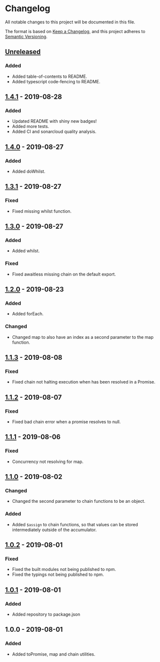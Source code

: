 # Changelog
All notable changes to this project will be documented in this file.

The format is based on [Keep a Changelog](https://keepachangelog.com/en/1.0.0/),
and this project adheres to [Semantic Versioning](https://semver.org/spec/v2.0.0.html).

## [Unreleased]
### Added
- Added table-of-contents to README.
- Added typescript code-fencing to README.

## [1.4.1] - 2019-08-28
### Added
- Updated README with shiny new badges!
- Added more tests.
- Added CI and sonarcloud quality analysis.

## [1.4.0] - 2019-08-27
### Added
- Added doWhilst.

## [1.3.1] - 2019-08-27
### Fixed
- Fixed missing whilst function.

## [1.3.0] - 2019-08-27
### Added
- Added whilst.

### Fixed
- Fixed awaitless missing chain on the default export.

## [1.2.0] - 2019-08-23
### Added
- Added forEach.

### Changed
- Changed map to also have an index as a second parameter to the map function.

## [1.1.3] - 2019-08-08
### Fixed
- Fixed chain not halting execution when  has been resolved in a Promise.

## [1.1.2] - 2019-08-07
### Fixed
- Fixed bad chain error when a promise resolves to null.

## [1.1.1] - 2019-08-06
### Fixed
- Concurrency not resolving for map.

## [1.1.0] - 2019-08-02
### Changed
- Changed the second parameter to chain functions to be an object.

### Added
- Added `$assign` to chain functions, so that values can be stored intermediately outside of the accumulator.

## [1.0.2] - 2019-08-01
### Fixed
- Fixed the built modules not being published to npm.
- Fixed the typings not being published to npm.

## [1.0.1] - 2019-08-01
### Added
- Added repository to package.json

## 1.0.0 - 2019-08-01
### Added
- Added toPromise, map and chain utilities.

[Unreleased]: https://github.com/leedavidcs/awaitless/compare/v1.4.1...HEAD
[1.4.1]: https://github.com/leedavidcs/awaitless/compare/v1.4.0...v1.4.1
[1.4.0]: https://github.com/leedavidcs/awaitless/compare/v1.3.1...v1.4.0
[1.3.1]: https://github.com/leedavidcs/awaitless/compare/v1.3.0...v1.3.1
[1.3.0]: https://github.com/leedavidcs/awaitless/compare/v1.2.0...v1.3.0
[1.2.0]: https://github.com/leedavidcs/awaitless/compare/v1.1.3...v1.2.0
[1.1.3]: https://github.com/leedavidcs/awaitless/compare/v1.1.2...v1.1.3
[1.1.2]: https://github.com/leedavidcs/awaitless/compare/v1.1.1...v1.1.2
[1.1.1]: https://github.com/leedavidcs/awaitless/compare/v1.1.0...v1.1.1
[1.1.0]: https://github.com/dlee-onfleet/awaitless/compare/v1.0.2...v1.1.0
[1.0.2]: https://github.com/dlee-onfleet/awaitless/compare/v1.0.1...v1.0.2
[1.0.1]: https://github.com/dlee-onfleet/awaitless/compare/v1.0.0...v1.0.1
